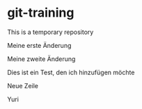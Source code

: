 # git-training
This is a temporary repository

Meine erste Änderung

Meine zweite Änderung

Dies ist ein Test, den ich hinzufügen möchte

Neue Zeile

Yuri
